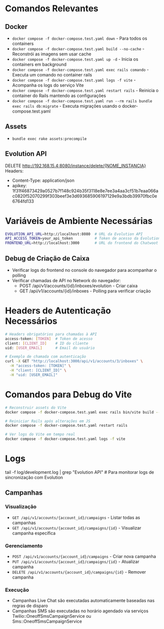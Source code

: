 # Comandos Relevantes

## Docker
- `docker compose -f docker-compose.test.yaml down` - Para todos os containers
- `docker compose -f docker-compose.test.yaml build --no-cache` - Reconstrói as imagens sem usar cache
- `docker compose -f docker-compose.test.yaml up -d` - Inicia os containers em background
- `docker compose -f docker-compose.test.yaml exec rails comando` - Executa um comando no container rails
- `docker compose -f docker-compose.test.yaml logs -f vite` - Acompanha os logs do serviço Vite
- `docker compose -f docker-compose.test.yaml restart rails` - Reinicia o container do Rails mantendo as configurações
- `docker compose -f docker-compose.test.yaml run --rm rails bundle exec rails db:migrate` - Executa migrações usando o docker-compose.test.yaml

## Assets
- `bundle exec rake assets:precompile`
## Evolution API
DELETE http://192.168.15.4:8080/instance/delete/{NOME_INSTANCIA}
Headers:
- Content-Type: application/json
- apikey: 1f31f46873429a0527b7f148c924b35f3118e8e7ee3a4aa3cf51b7eaa066ac0820f52070299f303beef3e3d693685906197129e9a3bdb39970fbc0e6764fd133

# Variáveis de Ambiente Necessárias
```bash
EVOLUTION_API_URL=http://localhost:8080  # URL da Evolution API
API_ACCESS_TOKEN=your_api_token          # Token de acesso da Evolution API
FRONTEND_URL=http://localhost:3000       # URL do frontend do Chatwoot
```

## Debug de Criação de Caixa
- Verificar logs do frontend no console do navegador para acompanhar o polling
- Verificar chamadas de API no Network do navegador:
  - POST /api/v1/accounts/{id}/inboxes/evolution - Criar caixa
  - GET /api/v1/accounts/{id}/inboxes - Polling para verificar criação

# Headers de Autenticação Necessários
```bash
# Headers obrigatórios para chamadas à API
access-token: [TOKEN]  # Token de acesso
client: [CLIENT_ID]    # ID do cliente
uid: [USER_EMAIL]      # Email do usuário

# Exemplo de chamada com autenticação
curl -X GET "http://localhost:3000/api/v1/accounts/3/inboxes" \
  -H "access-token: [TOKEN]" \
  -H "client: [CLIENT_ID]" \
  -H "uid: [USER_EMAIL]"
```

# Comandos para Debug do Vite
```bash
# Reconstruir assets do Vite
docker compose -f docker-compose.test.yaml exec rails bin/vite build --clear --mode=development

# Reiniciar Rails após alterações em JS
docker compose -f docker-compose.test.yaml restart rails

# Ver logs do Vite em tempo real
docker compose -f docker-compose.test.yaml logs -f vite
```

# Logs
tail -f log/development.log | grep "Evolution API" # Para monitorar logs de sincronização com Evolution

## Campanhas

### Visualização
- `GET /api/v1/accounts/{account_id}/campaigns` - Listar todas as campanhas
- `GET /api/v1/accounts/{account_id}/campaigns/{id}` - Visualizar campanha específica

### Gerenciamento
- `POST /api/v1/accounts/{account_id}/campaigns` - Criar nova campanha
- `PUT /api/v1/accounts/{account_id}/campaigns/{id}` - Atualizar campanha
- `DELETE /api/v1/accounts/{account_id}/campaigns/{id}` - Remover campanha

### Execução
- Campanhas Live Chat são executadas automaticamente baseadas nas regras de disparo
- Campanhas SMS são executadas no horário agendado via serviços Twilio::OneoffSmsCampaignService ou Sms::OneoffSmsCampaignService
